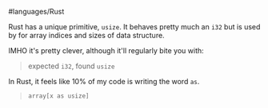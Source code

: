 #languages/Rust 

Rust has a unique primitive, `usize`. It behaves pretty much an `i32` but is used by for array indices and sizes of data structure.

IMHO it's pretty clever, although it'll regularly bite you with:

> expected `i32`, found `usize`

In Rust, it feels like 10% of my code is writing the word `as`.

> `array[x as usize]`
